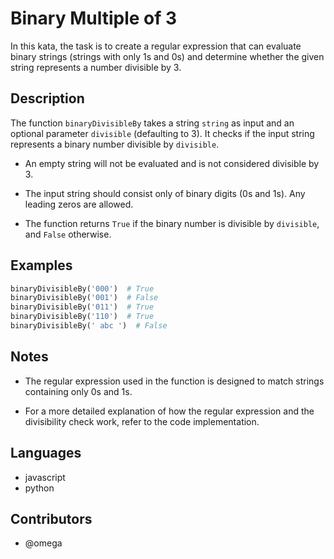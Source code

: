 # Binary Multiple of 3

In this kata, the task is to create a regular expression that can evaluate binary strings (strings with only 1s and 0s) and determine whether the given string represents a number divisible by 3.

## Description

The function `binaryDivisibleBy` takes a string `string` as input and an optional parameter `divisible` (defaulting to 3). It checks if the input string represents a binary number divisible by `divisible`.

- An empty string will not be evaluated and is not considered divisible by 3.

- The input string should consist only of binary digits (0s and 1s). Any leading zeros are allowed.

- The function returns `True` if the binary number is divisible by `divisible`, and `False` otherwise.

## Examples

```python
binaryDivisibleBy('000')  # True
binaryDivisibleBy('001')  # False
binaryDivisibleBy('011')  # True
binaryDivisibleBy('110')  # True
binaryDivisibleBy(' abc ')  # False
```

## Notes

- The regular expression used in the function is designed to match strings containing only 0s and 1s.

- For a more detailed explanation of how the regular expression and the divisibility check work, refer to the code implementation.

## Languages

- javascript
- python

## Contributors

- @omega
